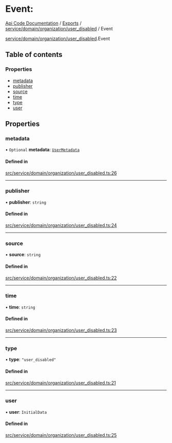 # Event: 
 
[Api Code Documentation](../README.md) / [Exports](../modules.md) / [service/domain/organization/user\_disabled](../modules/service_domain_organization_user_disabled.md) / Event

[service/domain/organization/user\_disabled](../modules/service_domain_organization_user_disabled.md).Event

## Table of contents

### Properties

- [metadata](service_domain_organization_user_disabled.Event.md#metadata)
- [publisher](service_domain_organization_user_disabled.Event.md#publisher)
- [source](service_domain_organization_user_disabled.Event.md#source)
- [time](service_domain_organization_user_disabled.Event.md#time)
- [type](service_domain_organization_user_disabled.Event.md#type)
- [user](service_domain_organization_user_disabled.Event.md#user)

## Properties

### metadata

• `Optional` **metadata**: [`UserMetadata`](../modules/service_domain_metadata.md#usermetadata)

#### Defined in

[src/service/domain/organization/user_disabled.ts:26](https://github.com/openkfw/TruBudget/blob/965031f/api/src/service/domain/organization/user_disabled.ts#L26)

___

### publisher

• **publisher**: `string`

#### Defined in

[src/service/domain/organization/user_disabled.ts:24](https://github.com/openkfw/TruBudget/blob/965031f/api/src/service/domain/organization/user_disabled.ts#L24)

___

### source

• **source**: `string`

#### Defined in

[src/service/domain/organization/user_disabled.ts:22](https://github.com/openkfw/TruBudget/blob/965031f/api/src/service/domain/organization/user_disabled.ts#L22)

___

### time

• **time**: `string`

#### Defined in

[src/service/domain/organization/user_disabled.ts:23](https://github.com/openkfw/TruBudget/blob/965031f/api/src/service/domain/organization/user_disabled.ts#L23)

___

### type

• **type**: ``"user_disabled"``

#### Defined in

[src/service/domain/organization/user_disabled.ts:21](https://github.com/openkfw/TruBudget/blob/965031f/api/src/service/domain/organization/user_disabled.ts#L21)

___

### user

• **user**: `InitialData`

#### Defined in

[src/service/domain/organization/user_disabled.ts:25](https://github.com/openkfw/TruBudget/blob/965031f/api/src/service/domain/organization/user_disabled.ts#L25)

